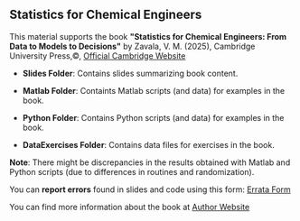## Statistics for Chemical Engineers

This material supports the book **"Statistics for Chemical Engineers: From Data to Models to Decisions"** by Zavala, V. M. (2025), Cambridge University Press,©, [Official Cambridge Website](https://www.cambridge.org/highereducation/books/statistics-for-chemical-engineers/A8DB49C10B02BADA637D13FC02CD62A7#overview)

- **Slides Folder**: Contains slides summarizing book content.
  
- **Matlab Folder**: Containts Matlab scripts (and data) for examples in the book.

- **Python Folder**: Contains Python scripts (and data) for examples in the book.

- **DataExercises Folder**: Contains data files for exercises in the book.

**Note**: There might be discrepancies in the results obtained with Matlab and Python scripts (due to differences in routines and randomization).

You can **report errors** found in slides and code using this form: [Errata Form](https://forms.gle/rvZoe4FvtrEtnr1G8)

You can find more information about the book at [Author Website](https://zavalab.engr.wisc.edu/publications/statsbook)
